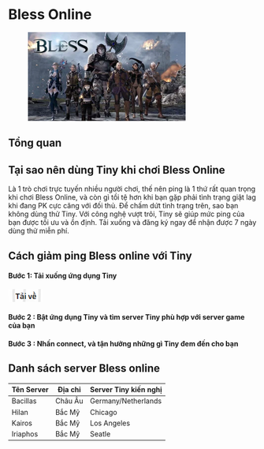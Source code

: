 # Bless Online

<figure><img src="../../.gitbook/assets/image (15).png" alt="" width="320"><figcaption></figcaption></figure>

## Tổng quan

## Tại sao nên dùng Tiny khi chơi Bless Online

Là 1 trò chơi trực tuyến nhiều người chơi, thế nên ping là 1 thứ rất quan trọng khi chơi Bless Online, và còn gì tồi tệ hơn khi bạn gặp phải tình trạng giật lag khi đang PK cực căng với đối thủ. Để chấm dứt tình trạng trên, sao bạn không dùng thử Tiny. Với công nghệ vượt trôi, Tiny sẽ giúp mức ping của bạn được tối ưu và ổn định. Tải xuống và đăng ký ngay để nhận được 7 ngày dùng thử miễn phí.

## Cách giảm ping Bless online với Tiny

#### Bước 1: Tải xuống ứng dụng Tiny

&#x20;                        [  ![](<../../.gitbook/assets/image (8).png>)](https://tiny.vn/download/dist/Tiny.VN%20Setup%200.2.9.exe)

#### Bước 2 : Bật ứng dụng Tiny và tìm server Tiny phù hợp với server game của bạn

#### Bước 3 : Nhấn connect, và tận hưởng những gì Tiny đem đến cho bạn

## Danh sách server Bless online



| Tên Server | Địa chỉ | Server Tiny kiến nghị |
| ---------- | ------- | --------------------- |
| Bacillas   | Châu Âu | Germany/Netherlands   |
| Hilan      | Bắc Mỹ  | Chicago               |
| Kairos     | Bắc Mỹ  | Los Angeles           |
| Iriaphos   | Bắc Mỹ  | Seatle                |

###
